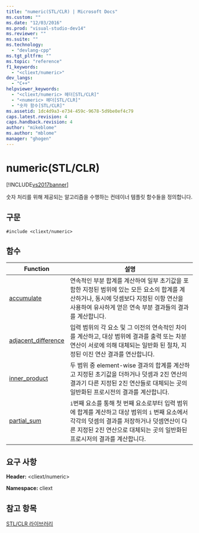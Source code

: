 ```yaml
---
title: "numeric(STL/CLR) | Microsoft Docs"
ms.custom: ""
ms.date: "12/03/2016"
ms.prod: "visual-studio-dev14"
ms.reviewer: ""
ms.suite: ""
ms.technology: 
  - "devlang-cpp"
ms.tgt_pltfrm: ""
ms.topic: "reference"
f1_keywords: 
  - "<cliext/numeric>"
dev_langs: 
  - "C++"
helpviewer_keywords: 
  - "<cliext/numeric> 헤더[STL/CLR]"
  - "<numeric> 헤더[STL/CLR]"
  - "숫자 함수[STL/CLR]"
ms.assetid: 1dc4d9a3-e734-459c-9678-5d9be0ef4c79
caps.latest.revision: 4
caps.handback.revision: 4
author: "mikeblome"
ms.author: "mblome"
manager: "ghogen"
---
```

# numeric(STL/CLR)
[!INCLUDE[vs2017banner](../assembler/inline/includes/vs2017banner.md)]

숫자 처리를 위해 제공되는 알고리즘을 수행하는 컨테이너 템플릿 함수들을 정의합니다.  
  
## 구문  
  
```  
#include <cliext/numeric>  
```  
  
## 함수  
  
|Function|설명|  
|--------------|--------|  
|[accumulate](../dotnet/accumulate-stl-clr.md)|연속적인 부분 합계를 계산하여 일부 초기값을 포함한 지정된 범위에 있는 모든 요소의 합계를 계산하거나, 동시에 덧셈보다 지정된 이항 연산을 사용하여 유사하게 얻은 연속 부분 결과들의 결과를 계산합니다.|  
|[adjacent\_difference](../dotnet/adjacent-difference-stl-clr.md)|입력 범위의 각 요소 및 그 이전의 연속적인 차이를 계산하고, 대상 범위에 결과를 출력 또는 차분 연산이 서로에 의해 대체되는 일반화 된 절차, 지정된 이진 연산 결과를 연산합니다.|  
|[inner\_product](../dotnet/inner-product-stl-clr.md)|두 범위 중 element\-wise 결과의 합계를 계산하고 지정된 초기값을 더하거나 덧셈과 2진 연산의 결과기 다른 지정된 2진 연산들로 대체되는 곳의 일반화된 프로시전의 결과를 계산합니다.|  
|[partial\_sum](../dotnet/partial-sum-stl-clr.md)|`i`번째 요소를 통해 첫 번째 요소로부터 입력 범위에 합계를 계산하고 대상 범위의 `i` 번째 요소에서 각각의 덧셈의 결과를 저장하거나 덧셈연산이 다른 지정된 2진 연산으로 대체되는 곳의 일반화된 프로시저의 결과를 계산합니다.|  
  
## 요구 사항  
 **Header:** \<cliext\/numeric\>  
  
 **Namespace:** cliext  
  
## 참고 항목  
 [STL\/CLR 라이브러리](../dotnet/stl-clr-library-reference.md)